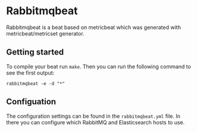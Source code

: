 # Rabbitmqbeat

Rabbitmqbeat is a beat based on metricbeat which was generated with metricbeat/metricset generator.


## Getting started

To compile your beat run `make`. Then you can run the following command to see the first output:

```
rabbitmqbeat -e -d "*"
```

## Configuation

The configuration settings can be found in the `rabbitmqbeat.yml` file. In there you can configure which RabbitMQ and Elasticsearch hosts to use.